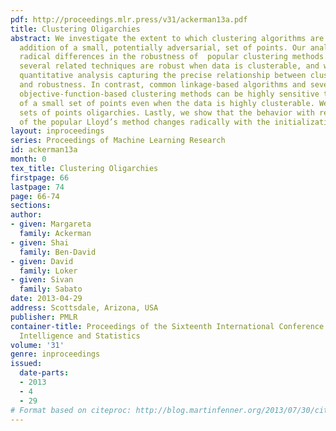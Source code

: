 ```yaml
---
pdf: http://proceedings.mlr.press/v31/ackerman13a.pdf
title: Clustering Oligarchies
abstract: We investigate the extent to which clustering algorithms are robust to the
  addition of a small, potentially adversarial, set of points. Our analysis reveals
  radical differences in the robustness of  popular clustering methods. k-means and
  several related techniques are robust when data is clusterable, and we provide a
  quantitative analysis capturing the precise relationship between clusterability
  and robustness. In contrast, common linkage-based algorithms and several standard
  objective-function-based clustering methods can be highly sensitive to the addition
  of a small set of points even when the data is highly clusterable. We call such
  sets of points oligarchies. Lastly, we show that the behavior with respect to oligarchies
  of the popular Lloyd’s method changes radically with the initialization technique.
layout: inproceedings
series: Proceedings of Machine Learning Research
id: ackerman13a
month: 0
tex_title: Clustering Oligarchies
firstpage: 66
lastpage: 74
page: 66-74
sections: 
author:
- given: Margareta
  family: Ackerman
- given: Shai
  family: Ben-David
- given: David
  family: Loker
- given: Sivan
  family: Sabato
date: 2013-04-29
address: Scottsdale, Arizona, USA
publisher: PMLR
container-title: Proceedings of the Sixteenth International Conference on Artificial
  Intelligence and Statistics
volume: '31'
genre: inproceedings
issued:
  date-parts:
  - 2013
  - 4
  - 29
# Format based on citeproc: http://blog.martinfenner.org/2013/07/30/citeproc-yaml-for-bibliographies/
---
```

